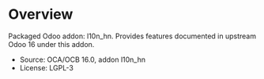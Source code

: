 # Overview

Packaged Odoo addon: l10n_hn. Provides features documented in upstream Odoo 16 under this addon.

- Source: OCA/OCB 16.0, addon l10n_hn
- License: LGPL-3
